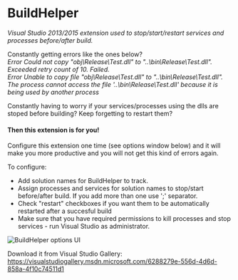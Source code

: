 # BuildHelper

_Visual Studio 2013/2015 extension used to stop/start/restart services and processes before/after build._

Constantly getting errors like the ones below? </br>
_Error		Could not copy "obj\Release\Test.dll" to "..\bin\Release\Test.dll". Exceeded retry count of 10. Failed._	
_Error		Unable to copy file "obj\Release\Test.dll" to "..\bin\Release\Test.dll". The process cannot access the file '..\bin\Release\Test.dll' because it is being used by another process_

Constantly having to worry if your services/processes using the dlls are stoped before building? Keep forgetting to restart them?

#### Then this extension is for you!

Configure this extension one time (see options window below) and it will make you more productive and you will not get this kind of errors again.

To configure:
- Add solution names for BuildHelper to track.
- Assign processes and services for solution names to stop/start before/after build. If you add more than one use ';' separator.
- Check "restart" checkboxes if you want them to be automatically restarted after a succesful build
- Make sure that you have required permissions to kill processes and stop services - run Visual Studio as administrator.


![BuildHelper options UI](https://github.com/nmklotas/BuildHelper/blob/master/Documents/UI.png "BuildHelper UI")

Download it from Visual Studio Gallery:</br>
https://visualstudiogallery.msdn.microsoft.com/6288279e-556d-4d6d-858a-4f10c74511d1

